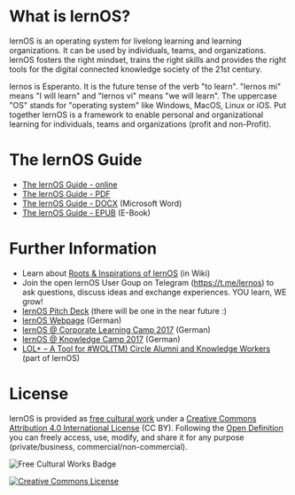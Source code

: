 # What is lernOS?
lernOS is an operating system for livelong learning and learning organizations. It can be used by individuals, teams, and organizations. lernOS fosters the right mindset, trains the right skills and provides the right tools for the digital connected knowledge society of the 21st century.

lernos is Esperanto. It is the future tense of the verb "to learn". "lernos mi" means "I will learn" and "lernos vi" means "we will learn". The uppercase "OS" stands for "operating system" like Windows, MacOS, Linux or iOS. Put together lernOS is a framework to enable personal and organizational learning for individuals, teams and organizations (profit and non-Profit).

# The lernOS Guide
* [The lernOS Guide - online](https://github.com/simondueckert/lernos/blob/master/lernOS%20mi%20Guide%20-%20en/lernOS-mi-Guide-en.md)
* [The lernOS Guide - PDF](https://github.com/simondueckert/lernos/raw/master/lernOS%20mi%20Guide%20-%20en/lernOS-mi-Guide-en.pdf)
* [The lernOS Guide - DOCX](https://github.com/simondueckert/lernos/raw/master/lernOS%20mi%20Guide%20-%20en/lernOS-mi-Guide-en.docx) (Microsoft Word)
* [The lernOS Guide - EPUB](https://github.com/simondueckert/lernos/raw/master/lernOS%20mi%20Guide%20-%20en/lernOS-mi-Guide-en.epub) (E-Book)

# Further Information
* Learn about [Roots & Inspirations of lernOS](https://github.com/simondueckert/lernos/wiki) (in Wiki)
* Join the open lernOS User Goup on Telegram (https://t.me/lernos) to ask questions, discuss ideas and exchange experiences. YOU learn, WE grow!
* [lernOS Pitch Deck](https://slides.com/simondueckert/lernos) (there will be one in the near future :)
* [lernOS Webpage](http://lernos.org) (German)
* [lernOS @ Corporate Learning Camp 2017](https://cogneon.de/2017/10/02/lernos-session-auf-dem-corporate-learning-camp/) (German)
* [lernOS @ Knowledge Camp 2017](https://cogneon.de/2017/09/15/lernos-session-auf-dem-knowledge-camp/) (German)
* [LOL+ – A Tool for #WOL(TM) Circle Alumni and Knowledge Workers](https://cogneon.de/2018/05/24/wol-a-tool-for-wol-circle-alumni-and-knowledge-workers/) (part of lernOS)

# License
lernOS is provided as [free cultural work](https://creativecommons.org/share-your-work/public-domain/freeworks/) under a [Creative Commons Attribution 4.0 International License](https://creativecommons.org/licenses/by/4.0/) (CC BY). Following the [Open Definition](https://opendefinition.org/) you can freely access, use, modify, and share it for any purpose (private/business, commercial/non-commercial).

![Free Cultural Works Badge](https://upload.wikimedia.org/wikipedia/commons/thumb/b/b7/Approved-for-free-cultural-works.svg/240px-Approved-for-free-cultural-works.svg.png)

<a rel="license" href="http://creativecommons.org/licenses/by/4.0/" target="_blank"><img alt="Creative Commons License" style="border-width:0" src="https://i.creativecommons.org/l/by/4.0/88x31.png" /></a>
